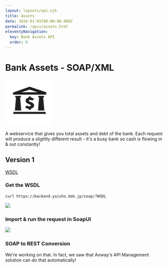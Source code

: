 ```yaml
---
layout: layouts/api.njk
title: Assets
date: 2016-01-01T00:00:00.000Z
permalink: /apis/assets.html
eleventyNavigation:
  key: Bank Assets API
  order: 8
---
```


# Bank Assets - SOAP/XML

![](/static/img/i3.png)

A webservice that gives you total assets and debt of the bank. Each request will produce a slightly different result - it's a busy bank so cash is flowing in & out constantly!

## Version 1

<a href="https://backend.yoisho.dob.jp/soap?WSDL" target="_new">WSDL</a>

### Get the WSDL

`curl https://backend.yoisho.dob.jp/soap/?WSDL`

<img src="https://raw.githubusercontent.com/u1i/yoisho/master/resources/wsdl.png" width="650"/>

### Import & run the request in SoapUI

<img src="https://raw.githubusercontent.com/u1i/yoisho/master/resources/soap.png" width="650"/>

### SOAP to REST Conversion

We're working on that. In fact, we saw that Axway's API Management solution can do that automatically!
